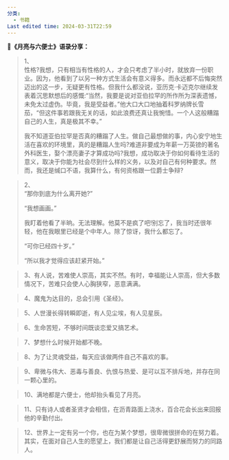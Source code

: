 ```yaml
---
分类:
  - 书籍
Last edited time: 2024-03-31T22:59
---
```

  

**📖《月亮与六便士》语录分享：**

  

> 1、  
> 性格?我想，只有相当有性格的人，才会只考虑了半小时，就放弃一份职业。因为，他看到了以另一种方式生活会有意义得多。而永远都不后悔突然迈出的这一步，无疑更有性格。但我什么都没说，亚历克·卡迈克尔继续发表着沉思默想后的感慨:“当然，我要是说对亚伯拉罕的所作所为深表遗憾，未免太过虚伪。毕竟，我是受益者。”他大口大口地抽着科罗纳牌长雪茄，“但这件事若跟我无关的话，如此浪费还真让我惋惜。一个人这般糟蹋自己的人生，真是极其不幸。”  
>   
> 我不知道亚伯拉罕是否真的糟蹋了人生。做自己最想做的事，内心安宁地生活在喜欢的环境里，真的是糟蹋人生吗?难道非要成为年薪一万英镑的著名外科医生，娶个漂亮妻子才算成功吗?我想，成功取决于你如何看待生活的意义，取决于你能为社会尽到什么样的义务，以及对自己有何种要求。然而，我还是缄口不语，我算什么，有何资格跟一位爵士争辩?  
> 

> 2、  
> “那你到底为什么离开她?”  
>   
> “我想画画。”  
>   
> 我盯着他看了半晌。无法理解。他莫不是疯了吧!别忘了，我当时还很年轻，他在我眼里已经是个中年人。除了惊讶，我什么都忘了。  
>   
> “可你已经四十岁。”  
>   
> “所以我才觉得应该赶紧开始。”  
> 

> 3、有人说，苦难使人崇高，其实不然。有时，幸福能让人崇高，但大多数情况下，苦难只会使人心胸狭窄，恶意满满。

> 4、魔鬼为达目的，总会引用《圣经》。

> 5、人世漫长得转瞬即逝，有人见尘埃，有人见星辰。

> 6、生命苦短，不够时间既谈恋爱又搞艺术。

> 7、梦想什么时候开始都不晚。

> 8、为了让灵魂受益，每天应该做两件自己不喜欢的事。

> 9、卑微与伟大、恶毒与善良、仇恨与热爱、是可以互不排斥地，并存在同一颗心里的。

> 10、满地都是六便士，他却抬头看见了月亮。

> 11、只有诗人或者圣贤才会相信，在沥青路面上浇水，百合花会长出来回报他的辛勤付出。

> 12、世界上一定有另一个你，也在为某个梦想，很卑微很拼命的在努力着。其实，在面对自己人生的愿望上，我们都是让自己活得更舒展而努力的同路人。